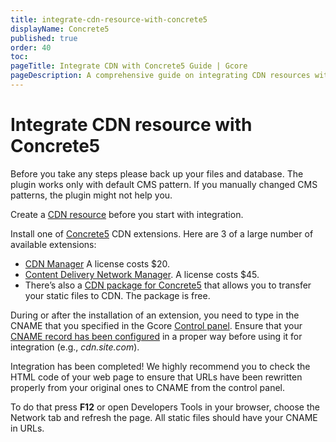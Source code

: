 ```yaml
---
title: integrate-cdn-resource-with-concrete5
displayName: Concrete5
published: true
order: 40
toc:
pageTitle: Integrate CDN with Concrete5 Guide | Gcore
pageDescription: A comprehensive guide on integrating CDN resources with Concrete5 CMS to enhance your site's speed and user experience.
---
```

# Integrate CDN resource with Concrete5

Before you take any steps please back up your files and database. The plugin works only with default CMS pattern. If you manually changed CMS patterns, the plugin might not help you.

Create a <a href="https://gcore.com/docs/cdn/getting-started/create-a-cdn-resource/create-a-cdn-resource-for-only-static-files" target="_blank">CDN resource</a> before you start with integration.

Install one of <a href="https://concrete5.org" target="_blank">Concrete5</a> CDN extensions. Here are 3 of a large number of available extensions: 

- <a href="https://concrete5.org/marketplace/addons/cdn-manager" target="_blank">CDN Manager</a> A license costs $20.
- <a href="https://concrete5.org/marketplace/addons/content-delivery-network-cdns" target="_blank">Content Delivery Network Manager</a>. A license costs $45.
- There’s also a <a href="https://github.com/concrete5/concrete5/pull/771" target="_blank">CDN package for Сoncrete5</a> that allows you to transfer your static files to CDN. The package is free.

During or after the installation of an extension, you need to type in the CNAME that you specified in the Gcore <a href="https://accounts.gcore.com/reports/dashboard" target="_blank">Control panel</a>. Ensure that your <a href="https://gcore.com/docs/cdn/cdn-resource-options/general/create-and-set-a-custom-domain-for-the-content-delivery-via-cdn" target="_blank">CNAME record has been configured</a> in a proper way before using it for integration (e.g., *cdn.site.com*).

Integration has been completed! We highly recommend you to check the HTML code of your web page to ensure that URLs have been rewritten properly from your original ones to CNAME from the control panel.

To do that press **F12** or open Developers Tools in your browser, choose the Network tab and refresh the page. All static files should have your CNAME in URLs.